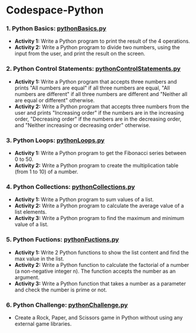 # Codespace-Python
### 1. Python Basics: [pythonBasics.py](/pythonBasics.py) ### 
* **Activity 1:** Write a Python program to print the result of the 4 operations.
* **Activity 2:** Write a Python program to divide two numbers, using the input from the user, and print the result on the screen.

### 2. Python Control Statements: [pythonControlStatements.py](/pythonControlStatements.py) ### 
* **Activity 1:** Write a Python program that accepts three numbers and prints "All numbers are equal" if all three numbers are equal, "All numbers are different" if all three numbers are different and "Neither all are equal or different" otherwise.
* **Activity 2:** Write a Python program that accepts three numbers from the user and prints "Increasing order" if the numbers are in the increasing order, "Decreasing order" if the numbers are in the decreasing order, and "Neither increasing or decreasing order" otherwise.

### 3. Python Loops: [pythonLoops.py](/pythonLoops.py) ### 
* **Activity 1:** Write a Python program to get the Fibonacci series between 0 to 50. 
* **Activity 2:** Write a Python program to create the multiplication table (from 1 to 10) of a number.

### 4. Python Collections: [pythonCollections.py](/pythonCollections.py) ### 
* **Activity 1:** Write a Python program to sum values of a list.
* **Activity 2:** Write a Python program to calculate the average value of a list elements.
* **Activity 3:** Write a Python program to find the maximum and minimum value of a list.

### 5. Python Fuctions: [pythonFuctions.py](/pythonFunctions.py) ###
* **Activity 1:** Write 2 Python functions to show the list content and find the max value in the list.
* **Activity 2:** Write a Python function to calculate the factorial of a number (a non-negative integer n). The function accepts the number as an argument.
* **Activity 3:** Write a Python function that takes a number as a parameter and check the number is prime or not. 

### 6. Python Challenge: [pythonChallenge.py](/pythonChallenge.py) ###
* Create a Rock, Paper, and Scissors game in Python without using any external game libraries. 

